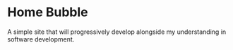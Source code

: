 # Home Bubble
A simple site that will progressively develop alongside my understanding in software development.
